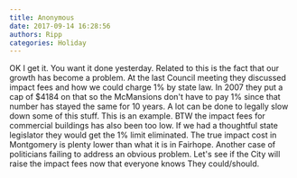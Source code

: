 ```yaml
---
title: Anonymous
date: 2017-09-14 16:28:56
authors: Ripp
categories: Holiday
---
```


 OK I get it. You want it done yesterday. Related to this is the fact that our growth has become a problem. At the last Council meeting they discussed impact fees and how we could charge 1% by state law. In 2007 they put a cap of $4184 on that so the McMansions don't have to pay 1% since that number has stayed the same for 10 years.
A lot can be done to legally slow down some of this stuff. This is an example. BTW the impact fees for commercial buildings has also been too low.  If we had a thoughtful state legislator they would get the 1% limit eliminated. The true impact cost in Montgomery is plenty lower than what it is in Fairhope. Another case of politicians failing to address an obvious problem. Let's see if the City will raise the impact fees now that everyone knows
They could/should.